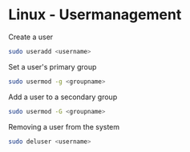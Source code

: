 # Linux - Usermanagement

Create a user
```bash
sudo useradd <username>
```

Set a user's primary group
```bash
sudo usermod -g <groupname>
```

Add a user to a secondary group
```bash
sudo usermod -G <groupname>
```

Removing a user from the system
```bash
sudo deluser <username>
```